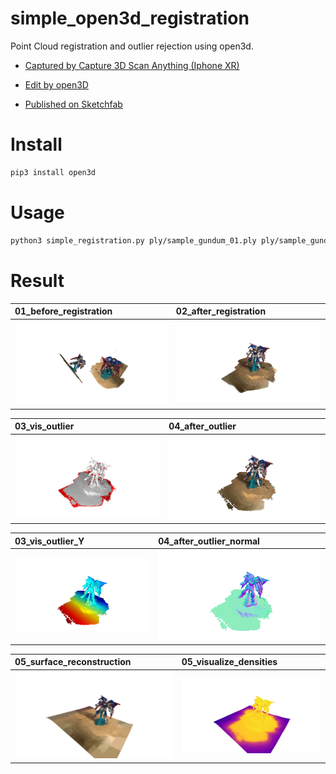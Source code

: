 # simple_open3d_registration

Point Cloud registration and outlier rejection using open3d.

* [Captured by Capture 3D Scan Anything (Iphone XR)](https://apps.apple.com/app/capture-3d-scan-anything/id1444183458?ref=producthunt)

* [Edit by open3D](http://www.open3d.org/)

* [Published on Sketchfab](https://skfb.ly/6QUqL)

# Install

```bash
pip3 install open3d
```

# Usage

```bash
python3 simple_registration.py ply/sample_gundum_01.ply ply/sample_gundum_02.ply
```

# Result

|01_before_registration|02_after_registration|
|:---|:---|
|![01_before_registration](01_before_registration.png)|![02_after_registration](02_after_registration.png)|

|03_vis_outlier|04_after_outlier|
|:---|:---|
|![03_vis_outlier](03_vis_outlier.png)|![04_after_outlier](04_after_outlier.png)|

|03_vis_outlier_Y|04_after_outlier_normal|
|:---|:---|
|![03_vis_outlier_Y](04_after_outlier_Y.png)|![04_after_outlier_normal](04_after_outlier_normal.png)|

|05_surface_reconstruction|05_visualize_densities|
|:---|:---|
|![05_surface_reconstruction](05_surface_reconstruction.png)|![05_visualize_densities](05_visualize_densities.png)|

